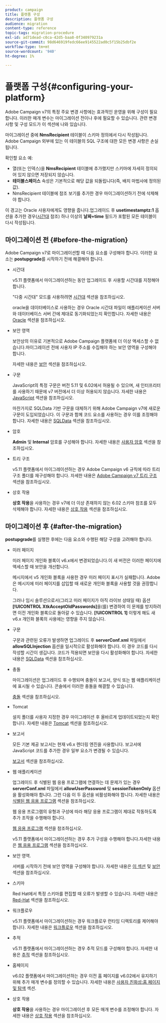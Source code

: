 ```yaml
---
product: campaign
title: 플랫폼 구성
description: 플랫폼 구성
audience: migration
content-type: reference
topic-tags: migration-procedure
exl-id: ad71dead-c0ca-42d5-baa8-0f340979231a
source-git-commit: 98d646919fedc66ee9145522ad0c5f15b25dbf2e
workflow-type: tm+mt
source-wordcount: '940'
ht-degree: 1%

---
```


# 플랫폼 구성{#configuring-your-platform}

Adobe Campaign v7의 특정 주요 변경 사항에는 효과적인 운영을 위해 구성이 필요합니다. 이러한 매개 변수는 마이그레이션 전이나 후에 필요할 수 있습니다. 관련 변경 사항 및 구성 모드가 이 섹션에 나와 있습니다.

마이그레이션 중에 **NmsRecipient** 테이블이 스키마 정의에서 다시 작성됩니다. Adobe Campaign 외부에 있는 이 테이블의 SQL 구조에 대한 모든 변경 사항은 손실됩니다.

확인할 요소 예:

* 열(또는 인덱스)을 **NmsRecipient** 테이블에 추가했지만 스키마에 자세히 정의되어 있지 않으면 저장되지 않습니다.
* **테이블스페이스** 속성은 기본적으로 해당 값을 되돌립니다(즉, 배치 마법사에 정의된 값).
* NmsRecipient 테이블에 참조 보기를 추가한 경우 마이그레이션하기 전에 삭제해야 합니다.

이 경고는 Oracle 사용자에게도 영향을 줍니다.업그레이드 후 **usetimestamptz:1** 옵션을 추가한 경우([시간대](../../migration/using/general-configurations.md#time-zones) 참조) 하나 이상의 **날짜+time** 필드가 포함된 모든 테이블이 다시 작성됩니다.

## 마이그레이션 전 {#before-the-migration}

Adobe Campaign v7로 마이그레이션할 때 다음 요소를 구성해야 합니다. 이러한 요소는 **postupgrade**&#x200B;를 시작하기 전에 해결해야 합니다.

* 시간대

   v5.11 플랫폼에서 마이그레이션하는 동안 업그레이드 후 사용할 시간대를 지정해야 합니다.

   &quot;다중 시간대&quot; 모드를 사용하려면 [시간대](../../migration/using/general-configurations.md#time-zones) 섹션을 참조하십시오.

   oracle을 데이터베이스로 사용하는 경우 Oracle 시간대 파일이 애플리케이션 서버와 데이터베이스 서버 간에 제대로 동기화되었는지 확인합니다. 자세한 내용은 [Oracle](../../migration/using/general-configurations.md#oracle) 섹션을 참조하십시오.

* 보안 영역

   보안상의 이유로 기본적으로 Adobe Campaign 플랫폼에 더 이상 액세스할 수 없습니다.마이그레이션 전에 사용자 IP 주소를 수집해야 하는 보안 영역을 구성해야 합니다.

   자세한 내용은 [보안](../../migration/using/general-configurations.md#security) 섹션을 참조하십시오.

* 구문

   JavaScript의 특정 구문은 버전 5.11 및 6.02에서 허용될 수 있으며, 새 인터프리터를 사용하기 때문에 v7 버전에서 더 이상 허용되지 않습니다. 자세한 내용은 [JavaScript](../../migration/using/general-configurations.md#javascript) 섹션을 참조하십시오.

   마찬가지로 SQLData 기반 구문을 대체하기 위해 Adobe Campaign v7에 새로운 구문이 도입되었습니다. 이 구문과 함께 코드 요소를 사용하는 경우 이를 조정해야 합니다. 자세한 내용은 [SQLData](../../migration/using/general-configurations.md#sqldata) 섹션을 참조하십시오.

* 암호

   **Admin** 및 **Internal** 암호를 구성해야 합니다. 자세한 내용은 [사용자 암호](../../migration/using/before-starting-migration.md#user-passwords) 섹션을 참조하십시오.

* 트리 구조

   v5.11 플랫폼에서 마이그레이션하는 경우 Adobe Campaign v6 규칙에 따라 트리 구조 폴더를 재구성해야 합니다. 자세한 내용은 [Adobe Campaign v7 트리 구조](../../migration/using/specific-configurations-in-v5-11.md#campaign-vseven-tree-structure) 섹션을 참조하십시오.

* 상호 작용

   **상호 작용**&#x200B;을 사용하는 경우 v7에 더 이상 존재하지 않는 6.02 스키마 참조를 모두 삭제해야 합니다. 자세한 내용은 [상호 작용](../../migration/using/general-configurations.md#interaction) 섹션을 참조하십시오.

## 마이그레이션 후 {#after-the-migration}

**postupgrade**&#x200B;를 실행한 후에는 다음 요소와 수행된 해당 구성을 고려해야 합니다.

* 미러 페이지

   미러 페이지 개인화 블록이 v6.x에서 변경되었습니다.이 새 버전은 이러한 페이지에 액세스할 때 보안을 개선합니다.

   메시지에서 v5 개인화 블록을 사용한 경우 미러 페이지 표시가 실패합니다. Adobe은 메시지에 미러 페이지를 삽입할 때 새로운 개인화 블록을 사용할 것을 권장합니다.

   그러나 임시 솔루션으로서(그리고 미러 페이지가 아직 라이브 상태일 때) 옵션 **[!UICONTROL XtkAcceptOldPasswords]**&#x200B;을(를) 변경하여 이 문제를 방지하려면 이전 개인화 블록으로 돌아갈 수 있습니다. **[!UICONTROL 1]** 이렇게 해도 새 v6.x 개인화 블록의 사용에는 영향을 주지 않습니다.

* 구문

   구문과 관련된 오류가 발생하면 업그레이드 후 **serverConf.xml** 파일에서 **allowSQLInjection** 옵션을 일시적으로 활성화해야 합니다. 이 경우 코드를 다시 작성할 시간이 생깁니다. 코드가 적용되면 보안을 다시 활성화해야 합니다. 자세한 내용은 [SQLData](../../migration/using/general-configurations.md#sqldata) 섹션을 참조하십시오.

* 충돌

   마이그레이션은 업그레이드 후 수행되며 충돌이 보고서, 양식 또는 웹 애플리케이션에 표시될 수 있습니다. 콘솔에서 이러한 충돌을 해결할 수 있습니다.

   [충돌](../../migration/using/general-configurations.md#conflicts) 섹션을 참조하십시오.

* Tomcat

   설치 폴더를 사용자 지정한 경우 마이그레이션 후 올바르게 업데이트되었는지 확인합니다. 자세한 내용은 [Tomcat](../../migration/using/general-configurations.md#tomcat) 섹션을 참조하십시오.

* 보고서

   모든 기본 제공 보고서는 현재 v6.x 렌더링 엔진을 사용합니다. 보고서에 JavaScript 코드를 추가한 경우 일부 요소가 변경될 수 있습니다.

   [보고서](../../migration/using/general-configurations.md#reports) 섹션을 참조하십시오.

* 웹 애플리케이션

   업그레이드 후 식별된 웹 응용 프로그램에 연결하는 데 문제가 있는 경우 **serverConf.xml** 파일에서 **allowUserPassword** 및 **sessionTokenOnly** 옵션을 활성화해야 합니다. 그런 다음 이 두 옵션을 비활성화해야 합니다. 자세한 내용은 [식별된 웹 응용 프로그램](../../migration/using/general-configurations.md#identified-web-applications) 섹션을 참조하십시오.

   웹 응용 프로그램의 유형과 구성에 따라 해당 응용 프로그램이 제대로 작동하도록 추가 조작을 수행해야 합니다.

   [웹 응용 프로그램](../../migration/using/general-configurations.md#web-applications) 섹션을 참조하십시오.

   v5.11 플랫폼에서 마이그레이션하는 경우 추가 구성을 수행해야 합니다.자세한 내용은 [웹 응용 프로그램](../../migration/using/specific-configurations-in-v5-11.md#web-applications) 섹션을 참조하십시오.

* 보안 영역.

   서버를 시작하기 전에 보안 영역을 구성해야 합니다. 자세한 내용은 [이 섹션](../../installation/using/security-zones.md) 및 [보안](../../migration/using/general-configurations.md#security) 섹션을 참조하십시오.

* 스키마

   Red Hat에서 특정 스키마를 편집할 때 오류가 발생할 수 있습니다. 자세한 내용은 [Red-Hat](../../migration/using/general-configurations.md#red-hat) 섹션을 참조하십시오.

* 워크플로우

   v5.11 플랫폼에서 마이그레이션하는 경우 워크플로우 런타임 디렉토리를 제어해야 합니다. 자세한 내용은 [워크플로우](../../migration/using/specific-configurations-in-v5-11.md#workflows) 섹션을 참조하십시오.

* 추적

   v5.11 플랫폼에서 마이그레이션하는 경우 추적 모드를 구성해야 합니다. 자세한 내용은 [추적](../../migration/using/specific-configurations-in-v5-11.md#tracking) 섹션을 참조하십시오.

* 홈페이지

   v6.02 플랫폼에서 마이그레이션하는 경우 이전 홈 페이지를 v6.02에서 유지하기 위해 추가 매개 변수를 정의할 수 있습니다. 자세한 내용은 [사용자 친화성:홈 페이지 및 탐색](../../migration/using/specific-configurations-in-v6-02.md#user-friendliness--home-page-and-navigation) 섹션.

* 상호 작용

   **상호 작용**&#x200B;을 사용하는 경우 마이그레이션 후 모든 매개 변수를 조정해야 합니다. 자세한 내용은 [상호 작용](../../migration/using/general-configurations.md#interaction) 섹션을 참조하십시오.

